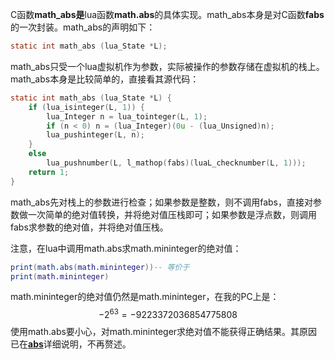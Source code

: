 C函数**math_abs是**lua函数**math.abs**的具体实现。math_abs本身是对C函数**fabs**的一次封装。math_abs的声明如下：

```c
static int math_abs (lua_State *L);
```

math_abs只受一个lua虚拟机作为参数，实际被操作的参数存储在虚拟机的栈上。math_abs本身是比较简单的，直接看其源代码：

```c
static int math_abs (lua_State *L) {                                             
    if (lua_isinteger(L, 1)) {
        lua_Integer n = lua_tointeger(L, 1);
        if (n < 0) n = (lua_Integer)(0u - (lua_Unsigned)n);
        lua_pushinteger(L, n);
    }
    else
        lua_pushnumber(L, l_mathop(fabs)(luaL_checknumber(L, 1)));
    return 1;
}
```

math_abs先对栈上的参数进行检查；如果参数是整数，则不调用fabs，直接对参数做一次简单的绝对值转换，并将绝对值压栈即可；如果参数是浮点数，则调用fabs求参数的绝对值，并将绝对值压栈。

注意，在lua中调用math.abs求math.mininteger的绝对值：

```lua
print(math.abs(math.mininteger))-- 等价于
print(math.mininteger)
```

math.mininteger的绝对值仍然是math.mininteger，在我的PC上是：
$$
-2^{63} = -9223372036854775808
$$
使用math.abs要小心，对math.mininteger求绝对值不能获得正确结果。其原因已在[**abs**](https://coderdeepwater.cn/c_cpp/stdlibc/stdlib_h/abs/)详细说明，不再赘述。